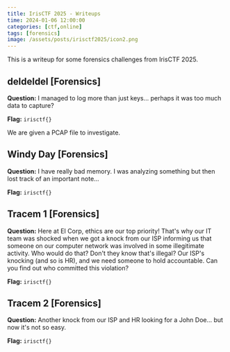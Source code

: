 ```yaml
---
title: IrisCTF 2025 - Writeups
time: 2024-01-06 12:00:00
categories: [ctf,online]
tags: [forensics]
image: /assets/posts/irisctf2025/icon2.png
---
```


This is a writeup for some forensics challenges from IrisCTF 2025.

## deldeldel [Forensics]
**Question:** I managed to log more than just keys... perhaps it was too much data to capture?

**Flag:** `irisctf{}`

We are given a PCAP file to investigate.


## Windy Day [Forensics]
**Question:** I have really bad memory. I was analyzing something but then lost track of an important note...

**Flag:** `irisctf{}`


## Tracem 1 [Forensics]
**Question:** Here at EI Corp, ethics are our top priority! That's why our IT team was shocked when we got a knock from our ISP informing us that someone on our computer network was involved in some illegitimate activity. Who would do that? Don't they know that's illegal? Our ISP's knocking (and so is HR), and we need someone to hold accountable. Can you find out who committed this violation?

**Flag:** `irisctf{}`



## Tracem 2 [Forensics]
**Question:** Another knock from our ISP and HR looking for a John Doe... but now it's not so easy.

**Flag:** `irisctf{}`
